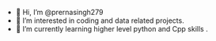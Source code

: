 - 👋 Hi, I’m @prernasingh279
- 👀 I’m interested in coding and data related projects.
- 🌱 I’m currently learning higher level python and Cpp skills
.

